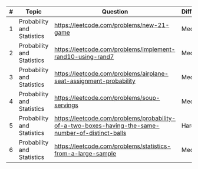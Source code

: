 | # | Topic                      | Question                                                                                          | Difficulty |
|---|----------------------------|---------------------------------------------------------------------------------------------------|------------|
| 1 | Probability and Statistics | https://leetcode.com/problems/new-21-game                                                         | Medium     |
| 2 | Probability and Statistics | https://leetcode.com/problems/implement-rand10-using-rand7                                        | Medium     |
| 3 | Probability and Statistics | https://leetcode.com/problems/airplane-seat-assignment-probability                                | Medium     |
| 4 | Probability and Statistics | https://leetcode.com/problems/soup-servings                                                       | Medium     |
| 5 | Probability and Statistics | https://leetcode.com/problems/probability-of-a-two-boxes-having-the-same-number-of-distinct-balls | Hard       |
| 6 | Probability and Statistics | https://leetcode.com/problems/statistics-from-a-large-sample                                      | Medium     |
